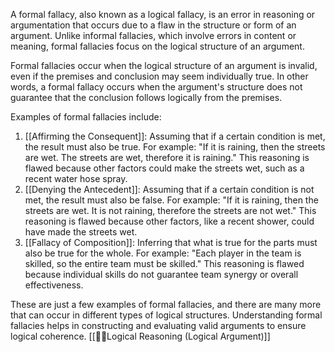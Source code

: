 A formal fallacy, also known as a logical fallacy, is an error in reasoning or argumentation that occurs due to a flaw in the structure or form of an argument. Unlike informal fallacies, which involve errors in content or meaning, formal fallacies focus on the logical structure of an argument.

Formal fallacies occur when the logical structure of an argument is invalid, even if the premises and conclusion may seem individually true. In other words, a formal fallacy occurs when the argument's structure does not guarantee that the conclusion follows logically from the premises.

Examples of formal fallacies include:
1. [[Affirming the Consequent]]: Assuming that if a certain condition is met, the result must also be true. For example: "If it is raining, then the streets are wet. The streets are wet, therefore it is raining." This reasoning is flawed because other factors could make the streets wet, such as a recent water hose spray.
2. [[Denying the Antecedent]]: Assuming that if a certain condition is not met, the result must also be false. For example: "If it is raining, then the streets are wet. It is not raining, therefore the streets are not wet." This reasoning is flawed because other factors, like a recent shower, could have made the streets wet.
3. [[Fallacy of Composition]]: Inferring that what is true for the parts must also be true for the whole. For example: "Each player in the team is skilled, so the entire team must be skilled." This reasoning is flawed because individual skills do not guarantee team synergy or overall effectiveness.

These are just a few examples of formal fallacies, and there are many more that can occur in different types of logical structures. Understanding formal fallacies helps in constructing and evaluating valid arguments to ensure logical coherence.
[[🧩🤔Logical Reasoning (Logical Argument)]]